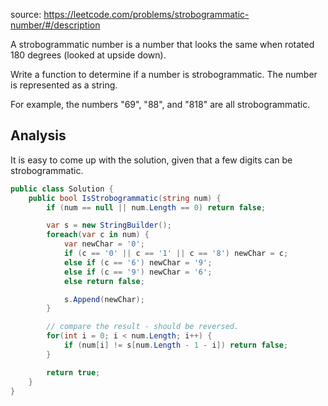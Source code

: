 source: https://leetcode.com/problems/strobogrammatic-number/#/description

A strobogrammatic number is a number that looks the same when rotated 180 degrees (looked at upside down).

Write a function to determine if a number is strobogrammatic. The number is represented as a string.

For example, the numbers "69", "88", and "818" are all strobogrammatic.

## Analysis
It is easy to come up with the solution, given that a few digits can be strobogrammatic.

```c#
public class Solution {
    public bool IsStrobogrammatic(string num) {
        if (num == null || num.Length == 0) return false;

        var s = new StringBuilder();
        foreach(var c in num) {
        	var newChar = '0';
        	if (c == '0' || c == '1' || c == '8') newChar = c;
        	else if (c == '6') newChar = '9';
        	else if (c == '9') newChar = '6';
        	else return false;

        	s.Append(newChar);
        }

        // compare the result - should be reversed.
        for(int i = 0; i < num.Length; i++) {
        	if (num[i] != s[num.Length - 1 - i]) return false;
        }

        return true;
    }
}
```
